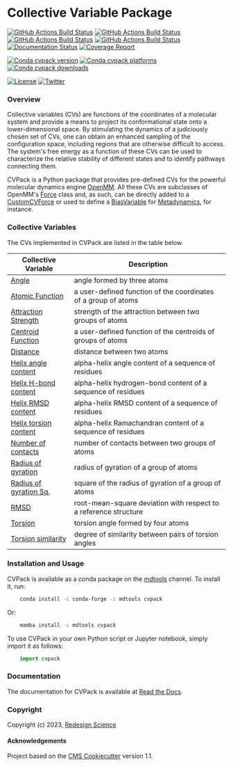Collective Variable Package
===========================

[//]: # (Badges)
[![GitHub Actions Build Status](https://github.com/RedesignScience/cvpack/workflows/Linux/badge.svg)](https://github.com/RedesignScience/cvpack/actions?query=workflow%3ALinux)
[![GitHub Actions Build Status](https://github.com/RedesignScience/cvpack/workflows/MacOS/badge.svg)](https://github.com/RedesignScience/cvpack/actions?query=workflow%3AMacOS)
[![GitHub Actions Build Status](https://github.com/RedesignScience/cvpack/workflows/Windows/badge.svg)](https://github.com/RedesignScience/cvpack/actions?query=workflow%3AWindows)
[![GitHub Actions Build Status](https://github.com/RedesignScience/cvpack/workflows/Linter/badge.svg)](https://github.com/RedesignScience/cvpack/actions?query=workflow%3ALinter)
[![Documentation Status](https://github.com/RedesignScience/cvpack/workflows/Docs/badge.svg)](https://github.com/RedesignScience/cvpack/actions?query=workflow%3ADocs)
[![Coverage Report](https://redesignscience.github.io/cvpack/coverage/coverage.svg)](https://redesignscience.github.io/cvpack/coverage)

[![Conda cvpack version](https://img.shields.io/conda/v/mdtools/cvpack.svg)](https://anaconda.org/mdtools/cvpack)
[![Conda cvpack platforms](https://img.shields.io/conda/pn/mdtools/cvpack.svg)](https://anaconda.org/mdtools/cvpack)
[![Conda cvpack downloads](https://img.shields.io/conda/dn/mdtools/cvpack.svg)](https://anaconda.org/mdtools/cvpack)

[![License](https://img.shields.io/badge/License-MIT-yellowgreen.svg?style=flat)](https://github.com/RedesignScience/cvpack/blob/main/LICENSE.md)
[![Twitter](https://badgen.net/badge/follow%20us/@RedesignScience?icon=twitter)](https://twitter.com/RedesignScience)

### Overview

Collective variables (CVs) are functions of the coordinates of a molecular system and provide a
means to project its conformational state onto a lower-dimensional space. By stimulating the
dynamics of a judiciously chosen set of CVs, one can obtain an enhanced sampling of the
configuration space, including regions that are otherwise difficult to access. The system's
free energy as a function of these CVs can be used to characterize the relative stability of
different states and to identify pathways connecting them.

CVPack is a Python package that provides pre-defined CVs for the powerful molecular dynamics engine
[OpenMM]. All these CVs are subclasses of OpenMM's [Force] class and, as such, can be directly added
to a [CustomCVForce] or used to define a [BiasVariable] for [Metadynamics], for instance.

### Collective Variables

The CVs implemented in CVPack are listed in the table below.

| Collective Variable     | Description                                                      |
|-------------------------|------------------------------------------------------------------|
| [Angle]                 | angle formed by three atoms                                      |
| [Atomic Function]       | a user-defined function of the coordinates of a group of atoms   |
| [Attraction Strength]   | strength of the attraction between two groups of atoms           |
| [Centroid Function]     | a user-defined function of the centroids of groups of atoms      |
| [Distance]              | distance between two atoms                                       |
| [Helix angle content]   | alpha-helix angle content of a sequence of residues              |
| [Helix H-bond content]  | alpha-helix hydrogen-bond content of a sequence of residues      |
| [Helix RMSD content]    | alpha-helix RMSD content of a sequence of residues               |
| [Helix torsion content] | alpha-helix Ramachandran content of a sequence of residues       |
| [Number of contacts]    | number of contacts between two groups of atoms                   |
| [Radius of gyration]    | radius of gyration of a group of atoms                           |
| [Radius of gyration Sq.]| square of the radius of gyration of a group of atoms             |
| [RMSD]                  | root-mean-square deviation with respect to a reference structure |
| [Torsion]               | torsion angle formed by four atoms                               |
| [Torsion similarity]    | degree of similarity between pairs of torsion angles             |

### Installation and Usage

CVPack is available as a conda package on the
[mdtools](https://anaconda.org/mdtools/cvpack) channel. To install it, run:

```bash
    conda install -c conda-forge -c mdtools cvpack
```

Or:

```bash
    mamba install -c mdtools cvpack
```

To use CVPack in your own Python script or Jupyter notebook, simply import it as follows:

```python
    import cvpack
```

### Documentation

The documentation for CVPack is available at [Read the Docs](https://cvpack.readthedocs.io/en/stable).

### Copyright

Copyright (c) 2023, [Redesign Science](https://www.redesignscience.com)


#### Acknowledgements

Project based on the [CMS Cookiecutter] version 1.1.

[BiasVariable]:       https://docs.openmm.org/latest/api-python/generated/openmm.app.metadynamics.BiasVariable.html
[CMS Cookiecutter]:   https://github.com/molssi/cookiecutter-cms
[CollectiveVariable]: https://ufedmm.readthedocs.io/en/latest/pythonapi/ufedmm.html#ufedmm.ufedmm.CollectiveVariable
[CustomCVForce]:      https://docs.openmm.org/latest/api-python/generated/openmm.openmm.CustomCVForce.html
[Force]:              https://docs.openmm.org/latest/api-python/generated/openmm.openmm.Force.html
[Metadynamics]:       https://docs.openmm.org/latest/api-python/generated/openmm.app.metadynamics.Metadynamics.html
[OpenMM]:             https://openmm.org
[UFED]:               https://ufedmm.readthedocs.io/en/latest/index.html

[Angle]:                  https://redesignscience.github.io/cvpack/api/Angle.html
[Atomic Function]:        https://redesignscience.github.io/cvpack/api/AtomicFunction.html
[Attraction Strength]:    https://redesignscience.github.io/cvpack/api/AttractionStrength.html
[Centroid Function]:      https://redesignscience.github.io/cvpack/api/CentroidFunction.html
[Distance]:               https://redesignscience.github.io/cvpack/api/Distance.html
[Helix angle content]:    https://redesignscience.github.io/cvpack/api/HelixAngleContent.html
[Helix H-bond content]:   https://redesignscience.github.io/cvpack/api/HelixHBondContent.html
[Helix RMSD content]:     https://redesignscience.github.io/cvpack/api/HelixRMSDContent.html
[Helix torsion content]:  https://redesignscience.github.io/cvpack/api/HelixTorsionContent.html
[Number of contacts]:     https://redesignscience.github.io/cvpack/api/NumberOfContacts.html
[Radius of gyration]:     https://redesignscience.github.io/cvpack/api/RadiusOfGyration.html
[Radius of gyration Sq.]: https://redesignscience.github.io/cvpack/api/RadiusOfGyrationSq.html
[RMSD]:                   https://redesignscience.github.io/cvpack/api/RMSD.html
[Torsion]:                https://redesignscience.github.io/cvpack/api/Torsion.html
[Torsion similarity]:     https://redesignscience.github.io/cvpack/api/TorsionSimilarity.html
